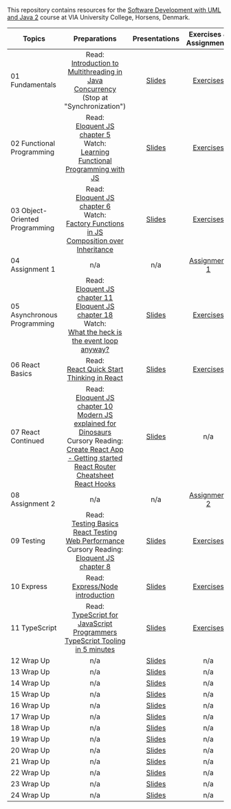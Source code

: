This repository contains resources for the [Software Development with UML and Java 2](https://en.via.dk/tmh-courses/software-development-with-uml-and-java-2) course at VIA University College, Horsens, Denmark.

| Topics                         |                                                                                                                                                                                                                                                          Preparations                                                                                                                                                                                                                                                          |                                                 Presentations                                                  |                                        Exercises & Assignments                                         |
| ------------------------------ | :----------------------------------------------------------------------------------------------------------------------------------------------------------------------------------------------------------------------------------------------------------------------------------------------------------------------------------------------------------------------------------------------------------------------------------------------------------------------------------------------------------------------------: | :------------------------------------------------------------------------------------------------------------: | :----------------------------------------------------------------------------------------------------: |
| 01 Fundamentals                |Read:<br> [Introduction to Multithreading in Java](https://www.studytonight.com/java/multithreading-in-java.php)<br> [Concurrency](https://docs.oracle.com/javase/tutorial/essential/concurrency) (Stop at "Synchronization")                                                                                                                                                                                                                                                                                       | [Slides](https://docs.google.com/presentation/d/1Pt7p_jVs_f19y2Brz2vfnDHysALUBBTZT4TvyD3ke6k/edit?usp=sharing) |         [Exercises](https://github.com/MichaelViuff/SDJ2/blob/main/01%20Threads%201/README.md)          |
| 02 Functional Programming      |Read:<br>[Eloquent JS chapter 5](https://eloquentjavascript.net/05_higher_order.html) <br> Watch:<br>[Learning Functional Programming with JS](https://youtu.be/e-5obm1G_FY)                                                                                                                                                                                                                                                                                                                                                    | [Slides](https://docs.google.com/presentation/d/120lyQV8o8p3Ndbv6Fmr3NF17uf609U2DLg2YBU5hcC0/edit?usp=sharing) |   [Exercises](https://github.com/KasperKnop/WEB2/blob/main/02%20Functional%20Programming/README.md)    |
| 03 Object-Oriented Programming |Read:<br>[Eloquent JS chapter 6](https://eloquentjavascript.net/06_object.html) <br> Watch:<br>[Factory Functions in JS](https://youtu.be/ImwrezYhw4w)<br>[Composition over Inheritance](https://youtu.be/wfMtDGfHWpA)                                                                                                                                                                                                                                                                                                          | [Slides](https://docs.google.com/presentation/d/1A7b7sQONUwwPSoU4JQPGJ7zcmgCOn0R3UCFO721XaQE/edit?usp=sharing) | [Exercises](https://github.com/KasperKnop/WEB2/blob/main/03%20Object-Oriented%20Programming/README.md) |
| 04 Assignment 1                |n/a                                                                                                                                                                                                                                                                                                                                                                                                                                                                                                                             |                                                      n/a                                                       |       [Assignment 1](https://github.com/KasperKnop/WEB2/blob/main/04%20Assignment%201/README.md)       |
| 05 Asynchronous Programming    |Read:<br>[Eloquent JS chapter 11](https://eloquentjavascript.net/11_async.html) <br>[Eloquent JS chapter 18](https://eloquentjavascript.net/18_http.html) <br> Watch:<br>[What the heck is the event loop anyway?](https://youtu.be/8aGhZQkoFbQ)                                                                                                                                                                                                                                                                                | [Slides](https://docs.google.com/presentation/d/1Ub44_nMvruR8rNXBL7uZJm41lZn0X-GOLY92LHl2BAg/edit?usp=sharing) |  [Exercises](https://github.com/KasperKnop/WEB2/blob/main/05%20Asynchronous%20Programming/README.md)   |
| 06 React Basics                |Read:<br>[React Quick Start](https://react.dev/learn) <br> [Thinking in React](https://react.dev/learn/thinking-in-react)                                                                                                                                                                                                                                                                                                                                                                                                       | [Slides](https://docs.google.com/presentation/d/1nYdj828juqxQCgGaTA3f9A4a7MHNKdK9NCvq_jYeH_s/edit?usp=sharing) |        [Exercises](https://github.com/KasperKnop/WEB2/blob/main/06%20React%20Basics/README.md)         |
| 07 React Continued             |Read:<br>[Eloquent JS chapter 10](https://eloquentjavascript.net/10_modules.html) <br> [Modern JS explained for Dinosaurs](https://medium.com/the-node-js-collection/modern-javascript-explained-for-dinosaurs-f695e9747b70) <br> Cursory Reading:<br> [Create React App - Getting started](https://create-react-app.dev/docs/getting-started/) <br> [React Router Cheatsheet](https://www.codecademy.com/learn/learn-react-router/modules/learn-react-router/cheatsheet) <br>[React Hooks](https://react.dev/reference/react)  | [Slides](https://docs.google.com/presentation/d/12qeTjSsr5jEbi0Pggba5-XgHfZWVMNDWvM6Lh8lw0Es/edit?usp=sharing) |                                                  n/a                                                   |
| 08 Assignment 2                |n/a                                                                                                                                                                                                                                                                                                                                                                                                                                                                                                                             |                                                      n/a                                                       |       [Assignment 2](https://github.com/KasperKnop/WEB2/blob/main/08%20Assignment%202/README.md)       |
| 09 Testing                     |Read:<br>[Testing Basics](https://www.theodinproject.com/lessons/node-path-javascript-testing-basics) <br> [React Testing](https://testing-library.com/docs/react-testing-library/intro/) <br> [Web Performance](https://developer.mozilla.org/en-US/docs/Learn/Performance/What_is_web_performance) <br>Cursory Reading:<br>[Eloquent JS chapter 8](https://eloquentjavascript.net/08_error.html)                                                                                                                              | [Slides](https://docs.google.com/presentation/d/1GLVVf1-iOrw8hMOcpzNoJPa0RvMQ1g0NEag-81xvSWg/edit?usp=sharing) |            [Exercises](https://github.com/KasperKnop/WEB2/blob/main/09%20Testing/README.md)            |
| 10 Express                     |Read:<br>[Express/Node introduction](https://developer.mozilla.org/en-US/docs/Learn/Server-side/Express_Nodejs/Introduction)                                                                                                                                                                                                                                                                                                                                                                                                    | [Slides](https://docs.google.com/presentation/d/19UwYMfMKxDOjCxtyK72N2XOQsNy7RGYIUjJgZXwbotM/edit?usp=sharing) |            [Exercises](https://github.com/KasperKnop/WEB2/blob/main/10%20Express/README.md)            |
| 11 TypeScript                  |Read:<br>[TypeScript for JavaScript Programmers](https://www.typescriptlang.org/docs/handbook/typescript-in-5-minutes.html) <br> [TypeScript Tooling in 5 minutes](https://www.typescriptlang.org/docs/handbook/typescript-tooling-in-5-minutes.html)                                                                                                                                                                                                                                                                           | [Slides](https://docs.google.com/presentation/d/1NFNHM4ysZTpion09mpz5NVHBnVVIOkp3K3U1Zo2Ms7c/edit?usp=sharing) |          [Exercises](https://github.com/KasperKnop/WEB2/blob/main/11%20TypeScript/README.md)           |
| 12 Wrap Up                     |n/a                                                                                                                                                                                                                                                                                                                                                                                                                                                                                                                             | [Slides](https://docs.google.com/presentation/d/1YkFWsJ6v6_f1i2Gjk3EW0G6636LVzk7iQ0jUL1gtqHo/edit?usp=sharing) |                                                  n/a                                                   |
| 13 Wrap Up                     |n/a                                                                                                                                                                                                                                                                                                                                                                                                                                                                                                                             | [Slides](https://docs.google.com/presentation/d/1YkFWsJ6v6_f1i2Gjk3EW0G6636LVzk7iQ0jUL1gtqHo/edit?usp=sharing) |                                                  n/a                                                   |
| 14 Wrap Up                     |n/a                                                                                                                                                                                                                                                                                                                                                                                                                                                                                                                             | [Slides](https://docs.google.com/presentation/d/1YkFWsJ6v6_f1i2Gjk3EW0G6636LVzk7iQ0jUL1gtqHo/edit?usp=sharing) |                                                  n/a                                                   |
| 15 Wrap Up                     |n/a                                                                                                                                                                                                                                                                                                                                                                                                                                                                                                                             | [Slides](https://docs.google.com/presentation/d/1YkFWsJ6v6_f1i2Gjk3EW0G6636LVzk7iQ0jUL1gtqHo/edit?usp=sharing) |                                                  n/a                                                   |
| 16 Wrap Up                     |n/a                                                                                                                                                                                                                                                                                                                                                                                                                                                                                                                             | [Slides](https://docs.google.com/presentation/d/1YkFWsJ6v6_f1i2Gjk3EW0G6636LVzk7iQ0jUL1gtqHo/edit?usp=sharing) |                                                  n/a                                                   |
| 17 Wrap Up                     |n/a                                                                                                                                                                                                                                                                                                                                                                                                                                                                                                                             | [Slides](https://docs.google.com/presentation/d/1YkFWsJ6v6_f1i2Gjk3EW0G6636LVzk7iQ0jUL1gtqHo/edit?usp=sharing) |                                                  n/a                                                   |
| 18 Wrap Up                     |n/a                                                                                                                                                                                                                                                                                                                                                                                                                                                                                                                             | [Slides](https://docs.google.com/presentation/d/1YkFWsJ6v6_f1i2Gjk3EW0G6636LVzk7iQ0jUL1gtqHo/edit?usp=sharing) |                                                  n/a                                                   |
| 19 Wrap Up                     |n/a                                                                                                                                                                                                                                                                                                                                                                                                                                                                                                                             | [Slides](https://docs.google.com/presentation/d/1YkFWsJ6v6_f1i2Gjk3EW0G6636LVzk7iQ0jUL1gtqHo/edit?usp=sharing) |                                                  n/a                                                   |
| 20 Wrap Up                     |n/a                                                                                                                                                                                                                                                                                                                                                                                                                                                                                                                             | [Slides](https://docs.google.com/presentation/d/1YkFWsJ6v6_f1i2Gjk3EW0G6636LVzk7iQ0jUL1gtqHo/edit?usp=sharing) |                                                  n/a                                                   |
| 21 Wrap Up                     |n/a                                                                                                                                                                                                                                                                                                                                                                                                                                                                                                                             | [Slides](https://docs.google.com/presentation/d/1YkFWsJ6v6_f1i2Gjk3EW0G6636LVzk7iQ0jUL1gtqHo/edit?usp=sharing) |                                                  n/a                                                   |
| 22 Wrap Up                     |n/a                                                                                                                                                                                                                                                                                                                                                                                                                                                                                                                             | [Slides](https://docs.google.com/presentation/d/1YkFWsJ6v6_f1i2Gjk3EW0G6636LVzk7iQ0jUL1gtqHo/edit?usp=sharing) |                                                  n/a                                                   |
| 23 Wrap Up                     |n/a                                                                                                                                                                                                                                                                                                                                                                                                                                                                                                                             | [Slides](https://docs.google.com/presentation/d/1YkFWsJ6v6_f1i2Gjk3EW0G6636LVzk7iQ0jUL1gtqHo/edit?usp=sharing) |                                                  n/a                                                   |
| 24 Wrap Up                     |n/a                                                                                                                                                                                                                                                                                                                                                                                                                                                                                                                             | [Slides](https://docs.google.com/presentation/d/1YkFWsJ6v6_f1i2Gjk3EW0G6636LVzk7iQ0jUL1gtqHo/edit?usp=sharing) |                                                  n/a                                                   |
